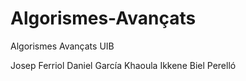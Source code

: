 # Algorismes-Avançats
Algorismes Avançats UIB

Josep Ferriol
Daniel García
Khaoula Ikkene
Biel Perelló